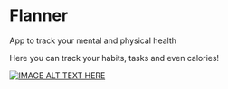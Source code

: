 # Flanner

App to track your mental and physical health

Here you can track your habits, tasks and even calories!

[![IMAGE ALT TEXT HERE](https://img.youtube.com/vi/YOUTUBE_VIDEO_ID_HERE/0.jpg)](https://www.youtube.com/watch?v=YOUTUBE_VIDEO_ID_HERE)
